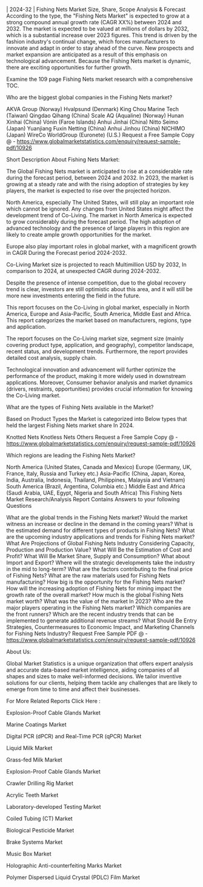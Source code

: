| 2024-32 | Fishing Nets Market Size, Share, Scope Analysis & Forecast
According to the type, the "Fishing Nets Market" is expected to grow at a strong compound annual growth rate (CAGR XX%) between 2024 and 2032. The market is expected to be valued at millions of dollars by 2032, which is a substantial increase over 2023 figures. This trend is driven by the fashion industry's continual change, which forces manufacturers to innovate and adapt in order to stay ahead of the curve. New prospects and market expansion are anticipated as a result of this emphasis on technological advancement. Because the Fishing Nets market is dynamic, there are exciting opportunities for further growth.

Examine the 109 page Fishing Nets market research with a comprehensive TOC.

Who are the biggest global companies in the Fishing Nets market?


AKVA Group (Norway)
Hvalpsund (Denmark)
King Chou Marine Tech (Taiwan)
Qingdao Qihang (China)
Scale AQ (Aqualine) (Norway)
Hunan Xinhai (China)
Vónin (Faroe Islands)
Anhui Jinhai (China)
Nitto Seimo (Japan)
Yuanjiang Fuxin Netting (China)
Anhui Jinhou (China)
NICHIMO (Japan)
WireCo WorldGroup (Euronete) (U.S.)
Request a Free Sample Copy @ - https://www.globalmarketstatistics.com/enquiry/request-sample-pdf/10926

Short Description About Fishing Nets Market:

The Global Fishing Nets market is anticipated to rise at a considerable rate during the forecast period, between 2024 and 2032. In 2023, the market is growing at a steady rate and with the rising adoption of strategies by key players, the market is expected to rise over the projected horizon.

North America, especially The United States, will still play an important role which cannot be ignored. Any changes from United States might affect the development trend of Co-Living. The market in North America is expected to grow considerably during the forecast period. The high adoption of advanced technology and the presence of large players in this region are likely to create ample growth opportunities for the market.

Europe also play important roles in global market, with a magnificent growth in CAGR During the Forecast period 2024-2032.

Co-Living Market size is projected to reach Multimillion USD by 2032, In comparison to 2024, at unexpected CAGR during 2024-2032.

Despite the presence of intense competition, due to the global recovery trend is clear, investors are still optimistic about this area, and it will still be more new investments entering the field in the future.

This report focuses on the Co-Living in global market, especially in North America, Europe and Asia-Pacific, South America, Middle East and Africa. This report categorizes the market based on manufacturers, regions, type and application.

The report focuses on the Co-Living market size, segment size (mainly covering product type, application, and geography), competitor landscape, recent status, and development trends. Furthermore, the report provides detailed cost analysis, supply chain.

Technological innovation and advancement will further optimize the performance of the product, making it more widely used in downstream applications. Moreover, Consumer behavior analysis and market dynamics (drivers, restraints, opportunities) provides crucial information for knowing the Co-Living market.

What are the types of Fishing Nets available in the Market?

Based on Product Types the Market is categorized into Below types that held the largest Fishing Nets market share In 2024.


Knotted Nets
Knotless Nets
Others
Request a Free Sample Copy @ - https://www.globalmarketstatistics.com/enquiry/request-sample-pdf/10926

Which regions are leading the Fishing Nets Market?

North America (United States, Canada and Mexico)
Europe (Germany, UK, France, Italy, Russia and Turkey etc.)
Asia-Pacific (China, Japan, Korea, India, Australia, Indonesia, Thailand, Philippines, Malaysia and Vietnam)
South America (Brazil, Argentina, Columbia etc.)
Middle East and Africa (Saudi Arabia, UAE, Egypt, Nigeria and South Africa)
This Fishing Nets Market Research/Analysis Report Contains Answers to your following Questions

What are the global trends in the Fishing Nets market? Would the market witness an increase or decline in the demand in the coming years?
What is the estimated demand for different types of products in Fishing Nets? What are the upcoming industry applications and trends for Fishing Nets market?
What Are Projections of Global Fishing Nets Industry Considering Capacity, Production and Production Value? What Will Be the Estimation of Cost and Profit? What Will Be Market Share, Supply and Consumption? What about Import and Export?
Where will the strategic developments take the industry in the mid to long-term?
What are the factors contributing to the final price of Fishing Nets? What are the raw materials used for Fishing Nets manufacturing?
How big is the opportunity for the Fishing Nets market? How will the increasing adoption of Fishing Nets for mining impact the growth rate of the overall market?
How much is the global Fishing Nets market worth? What was the value of the market In 2023?
Who are the major players operating in the Fishing Nets market? Which companies are the front runners?
Which are the recent industry trends that can be implemented to generate additional revenue streams?
What Should Be Entry Strategies, Countermeasures to Economic Impact, and Marketing Channels for Fishing Nets Industry?
Request Free Sample PDF @ - https://www.globalmarketstatistics.com/enquiry/request-sample-pdf/10926

About Us:

Global Market Statistics is a unique organization that offers expert analysis and accurate data-based market intelligence, aiding companies of all shapes and sizes to make well-informed decisions. We tailor inventive solutions for our clients, helping them tackle any challenges that are likely to emerge from time to time and affect their businesses.

For More Related Reports Click Here :

Explosion-Proof Cable Glands Market

Marine Coatings Market

Digital PCR (dPCR) and Real-Time PCR (qPCR) Market

Liquid Milk Market

Grass-fed Milk Market

Explosion-Proof Cable Glands Market

Crawler Drilling Rig Market

Acrylic Teeth Market

Laboratory-developed Testing Market

Coiled Tubing (CT) Market

Biological Pesticide Market

Brake Systems Market

Music Box Market

Holographic Anti-counterfeiting Marks Market

Polymer Dispersed Liquid Crystal (PDLC) Film Market